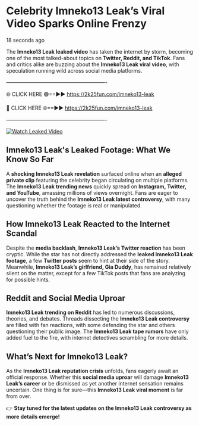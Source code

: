 # Celebrity Imneko13 Leak’s Viral Video Sparks Online Frenzy

18 seconds ago

The **Imneko13 Leak leaked video** has taken the internet by storm, becoming one of the most talked-about topics on **Twitter, Reddit, and TikTok**. Fans and critics alike are buzzing about the **Imneko13 Leak viral video**, with speculation running wild across social media platforms.

———————————————————-

🌐 CLICK HERE 🟢==►► https://2k25fun.com/imneko13-leak

🔴 CLICK HERE 🌐==►► https://2k25fun.com/imneko13-leak

———————————————————-

[![Watch Leaked Video](https://miro.medium.com/v2/resize:fit:828/format:webp/1*cilzJN44JGOrTw9NJCrNHA.gif "Watch Leaked Video")](https://2k25fun.com/imneko13-leak)

## **Imneko13 Leak's Leaked Footage: What We Know So Far**  
A **shocking Imneko13 Leak revelation** surfaced online when an **alleged private clip** featuring the celebrity began circulating on multiple platforms. The **Imneko13 Leak trending news** quickly spread on **Instagram, Twitter, and YouTube**, amassing millions of views overnight. Fans are eager to uncover the truth behind the **Imneko13 Leak latest controversy**, with many questioning whether the footage is real or manipulated.  

## **How Imneko13 Leak Reacted to the Internet Scandal**  
Despite the **media backlash**, **Imneko13 Leak’s Twitter reaction** has been cryptic. While the star has not directly addressed the **leaked Imneko13 Leak footage**, a few **Twitter posts** seem to hint at their side of the story. Meanwhile, **Imneko13 Leak’s girlfriend, Gia Duddy**, has remained relatively silent on the matter, except for a few TikTok posts that fans are analyzing for possible hints.  

## **Reddit and Social Media Uproar**  
**Imneko13 Leak trending on Reddit** has led to numerous discussions, theories, and debates. Threads dissecting the **Imneko13 Leak controversy** are filled with fan reactions, with some defending the star and others questioning their public image. The **Imneko13 Leak tape rumors** have only added fuel to the fire, with internet detectives scrambling for more details.  

## **What’s Next for Imneko13 Leak?**  
As the **Imneko13 Leak reputation crisis** unfolds, fans eagerly await an official response. Whether this **social media uproar** will damage **Imneko13 Leak’s career** or be dismissed as yet another internet sensation remains uncertain. One thing is for sure—this **Imneko13 Leak viral moment** is far from over.  

👉 **Stay tuned for the latest updates on the Imneko13 Leak controversy as more details emerge!**  
